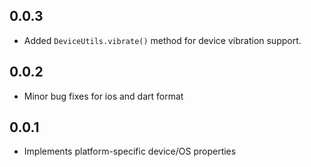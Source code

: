 ## 0.0.3

* Added `DeviceUtils.vibrate()` method for device vibration support.

## 0.0.2

* Minor bug fixes for ios and dart format

## 0.0.1

* Implements platform-specific device/OS properties

